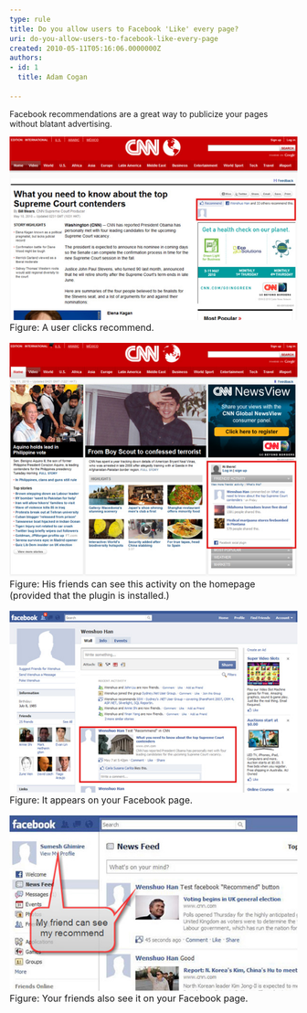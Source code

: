```yaml
---
type: rule
title: Do you allow users to Facebook 'Like' every page?
uri: do-you-allow-users-to-facebook-like-every-page
created: 2010-05-11T05:16:06.0000000Z
authors:
- id: 1
  title: Adam Cogan

---
```




<span class='intro'> Facebook recommendations are a great way to publicize your pages without blatant advertising.  </span>

<img src="Facebook_Recommend01.jpg" alt="" /> <br><font class="ms-rteCustom-FigureNormal" size="+0">Figure&#58; A user clicks recommend. <br></font><br><img src="Facebook_Recommend02.jpg" alt="" /><br><font class="ms-rteCustom-FigureNormal" size="+0">Figure&#58; His friends can see this activity on the homepage (provided that the plugin is installed.) </font><br><br><img src="Facebook_Recommend03.jpg" alt="" /><br><font class="ms-rteCustom-FigureNormal" size="+0">Figure&#58; It appears on your Facebook page.</font><br><br><img src="Facebook_Recommend04.jpg" alt="" /><br><font class="ms-rteCustom-FigureNormal" size="+0">Figure&#58; Your friends also see it on your Facebook page.</font><br>


